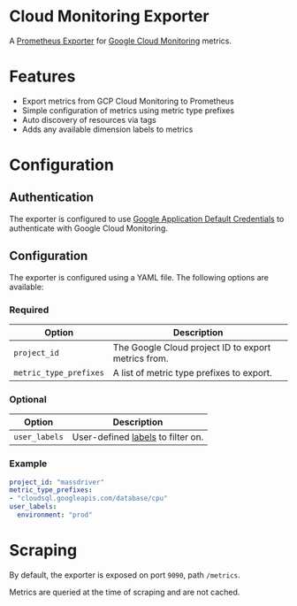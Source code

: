 # Cloud Monitoring Exporter

A [Prometheus Exporter](https://prometheus.io/docs/instrumenting/exporters/#exporters-and-integrations) for [Google Cloud Monitoring](https://cloud.google.com/monitoring/) metrics.

# Features

* Export metrics from GCP Cloud Monitoring to Prometheus
* Simple configuration of metrics using metric type prefixes
* Auto discovery of resources via tags
* Adds any available dimension labels to metrics

# Configuration

## Authentication

The exporter is configured to use [Google Application Default Credentials](https://cloud.google.com/docs/authentication/production#automatically) to authenticate with Google Cloud Monitoring.

## Configuration

The exporter is configured using a YAML file. The following options are available:

### Required

| Option | Description |
|--------|-------------|
| `project_id` | The Google Cloud project ID to export metrics from. |
| `metric_type_prefixes` | A list of metric type prefixes to export. |

### Optional

| Option | Description |
|--------|-------------|
| `user_labels` | User-defined [labels](https://cloud.google.com/resource-manager/docs/creating-managing-labels) to filter on. |

### Example

```yaml
project_id: "massdriver"
metric_type_prefixes:
- "cloudsql.googleapis.com/database/cpu"
user_labels:
  environment: "prod"
```

# Scraping

By default, the exporter is exposed on port `9090`, path `/metrics`.

Metrics are queried at the time of scraping and are not cached.
